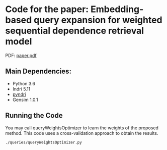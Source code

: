 # Code for the paper: Embedding-based query expansion for weighted sequential dependence retrieval model

PDF: [paper.pdf](https://github.com/teanalab/SWDM/blob/master/paper.pdf)

## Main Dependencies:
+ Python 3.6
+ Indri 5.11
+ [pyndri](https://github.com/teanalab/pyndri)
+ Gensim 1.0.1

## Running the Code
You may call queryWeightsOptimizer to learn the weights of the proposed
method. This code uses a cross-validation approach to obtain the results.
```bash
./queries/queryWeightsOptimizer.py
```
